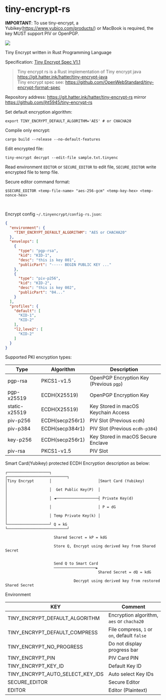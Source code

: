 # tiny-encrypt-rs

**IMPORTANT**: To use tiny-encrypt, a Yubikey(https://www.yubico.com/products/) or MacBook is
required, the key MUST support PIV or OpenPGP.

![](https://cdn.hatter.ink/doc/7684_4DB4452911E2A25AB993429AA7FFCD65/yubikey-5-family.png)

Tiny Encrypt written in Rust Programming Language

Specification: [Tiny Encrypt Spec V1.1](https://github.com/OpenWebStandard/tiny-encrypt-format-spec/blob/main/TinyEncryptSpecv1.1.md)

> Tiny encrypt rs is a Rust implementation of Tiny encrypt java https://git.hatter.ink/hatter/tiny-encrypt-java <br>
> Tiny encrypt spec see: https://github.com/OpenWebStandard/tiny-encrypt-format-spec

Repository address: https://git.hatter.ink/hatter/tiny-encrypt-rs mirror https://github.com/jht5945/tiny-encrypt-rs

Set default encryption algorithm:

```shell
export TINY_ENCRYPT_DEFAULT_ALGORITHM='AES' # or CHACHA20
```

Compile only encrypt:

```shell
cargo build --release --no-default-features
```

Edit encrypted file:

```shell
tiny-encrypt decrypt --edit-file sample.txt.tinyenc 
```

Read environment `EDITOR` or `SECURE_EDITOR` to edit file, `SECURE_EDITOR` write encrypted file to temp file.

Secure editor command format:

```shell
$SECURE_EDITOR <temp-file-name> "aes-256-gcm" <temp-key-hex> <temp-nonce-hex>
```

<br>

Encrypt config `~/.tinyencrypt/config-rs.json`:

```json
{
  "environment": {
    "TINY_ENCRYPT_DEFAULT_ALGORITHM": "AES or CHACHA20"
  },
  "envelops": [
    {
      "type": "pgp-rsa",
      "kid": "KID-1",
      "desc": "this is key 001",
      "publicPart": "----- BEGIN PUBLIC KEY ..."
    },
    {
      "type": "piv-p256",
      "kid": "KID-2",
      "desc": "this is key 002",
      "publicPart": "04..."
    }
  ],
  "profiles": {
    "default": [
      "KID-1",
      "KID-2"
    ],
    "l2,leve2": [
      "KID-2"
    ]
  }
}
```

Supported PKI encryption types:

| Type          | Algorithm       | Description                             |
|---------------|-----------------|-----------------------------------------|
| pgp-rsa       | PKCS1-v1.5      | OpenPGP Encryption Key (Previous `pgp`) |
| pgp-x25519    | ECDH(X25519)    | OpenPGP Encryption Key                  |
| static-x25519 | ECDH(X25519)    | Key Stored in macOS Keychain Access     |
| piv-p256      | ECDH(secp256r1) | PIV Slot (Previous `ecdh`)              |
| piv-p384      | ECDH(secp384r1) | PIV Slot (Previous `ecdh-p384`)         |
| key-p256      | ECDH(secp256r1) | Key Stored in macOS Secure Enclave      |
| piv-rsa       | PKCS1-v1.5      | PIV Slot                                |

Smart Card(Yubikey) protected ECDH Encryption description as below:

```text
┌───────────────────┐                     ┌───────────────────────────┐
│Tiny Encrypt       │                     │Smart Card (Yubikey)       │
│                   │  Get Public Key(P)  │                           │
│                   │ ◄───────────────────┤ Private Key(d)            │
│                   │                     │ P = dG                    │
│                   │ Temp Private Key(k) │                           │
└───────────────────┘ Q = kG              └───────────────────────────┘

                      Shared Secret = kP = kdG

                      Store Q, Encrypt using derived key from Shared Secret


                      Send Q to Smart Card
                      ───────────────────►
                                          Shared Secret = dQ = kdG

                               Decrypt using derived key from restored Shared Secret
```

Environment

| KEY                              | Comment                                     |
|----------------------------------|---------------------------------------------|
| TINY_ENCRYPT_DEFAULT_ALGORITHM   | Encryption algorithm, `aes` or `chacha20`   |
| TINY_ENCRYPT_DEFAULT_COMPRESS    | File compress, `1` or `on`, default `false` |
| TINY_ENCRYPT_NO_PROGRESS         | Do not display progress bar                 |
| TINY_ENCRYPT_PIN                 | PIV Card PIN                                |
| TINY_ENCRYPT_KEY_ID              | Default Key ID                              |
| TINY_ENCRYPT_AUTO_SELECT_KEY_IDS | Auto select Key IDs                         |
| SECURE_EDITOR                    | Secure Editor                               |
| EDITOR                           | Editor (Plaintext)                          |


